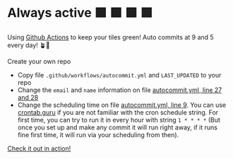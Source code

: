 # Always active 🟩 🟩 🟩 🟩

Using [Github Actions](https://github.com/features/actions) to keep your tiles green! Auto commits at 9 and 5 every day! 🪴🥬

Create your own repo
- Copy file `.github/workflows/autocommit.yml` and `LAST_UPDATED` to your repo
- Change the `email` and `name` information on file [autocommit.yml, line 27 and 28](https://github.com/WysockiD/auto-commits/blob/main/.github/workflows/autocommit.yml#L27)
- Change the scheduling time on file [autocommit.yml, line 9](https://github.com/WysockiD/auto-commits/blob/main/.github/workflows/autocommit.yml#L9). You can use [crontab.guru](https://crontab.guru/) if you are not familiar with the cron schedule string. For first time, you can try to run it in every hour with string `1 * * * *` (But once you set up and make any commit it will run right away, if it runs fine first time, it will run via your scheduling from then).


[Check it out in action!](https://github.com/WysockiD/auto-commits/actions)
